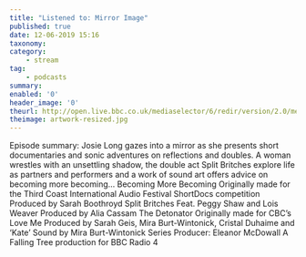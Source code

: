 ```yaml
---
title: "Listened to: Mirror Image"
published: true
date: 12-06-2019 15:16
taxonomy:
category:
	- stream
tag:
	- podcasts
summary:
enabled: '0'
header_image: '0'
theurl: http://open.live.bbc.co.uk/mediaselector/6/redir/version/2.0/mediaset/audio-nondrm-download/proto/http/vpid/p07c2p28.mp3
theimage: artwork-resized.jpg
--- 
```

Episode summary: Josie Long gazes into a mirror as she presents short documentaries and sonic adventures on reflections and doubles. A woman wrestles with an unsettling shadow, the double act Split Britches explore life as partners and performers and a work of sound art offers advice on becoming more becoming… Becoming More Becoming Originally made for the Third Coast International Audio Festival ShortDocs competition Produced by Sarah Boothroyd Split Britches Feat. Peggy Shaw and Lois Weaver Produced by Alia Cassam The Detonator Originally made for CBC’s Love Me Produced by Sarah Geis, Mira Burt-Wintonick, Cristal Duhaime and ‘Kate’ Sound by Mira Burt-Wintonick Series Producer: Eleanor McDowall A Falling Tree production for BBC Radio 4
